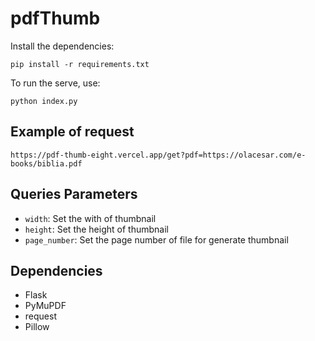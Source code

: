 # pdfThumb

Install the dependencies:

```shell
pip install -r requirements.txt
```

To run the serve, use:

```shell
python index.py
```

## Example of request

```shell
https://pdf-thumb-eight.vercel.app/get?pdf=https://olacesar.com/e-books/biblia.pdf
```

## Queries Parameters

* `width`: Set the with of thumbnail
* `height`: Set the height of thumbnail
* `page_number`: Set the page number of file for generate thumbnail

## Dependencies

* Flask
* PyMuPDF
* request
* Pillow
